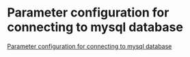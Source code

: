 # Parameter configuration for connecting to mysql database
[Parameter configuration for connecting to mysql database](https://aiwithcloud.com/2022/09/19/parameter_configuration_for_connecting_to_mysql_database/)